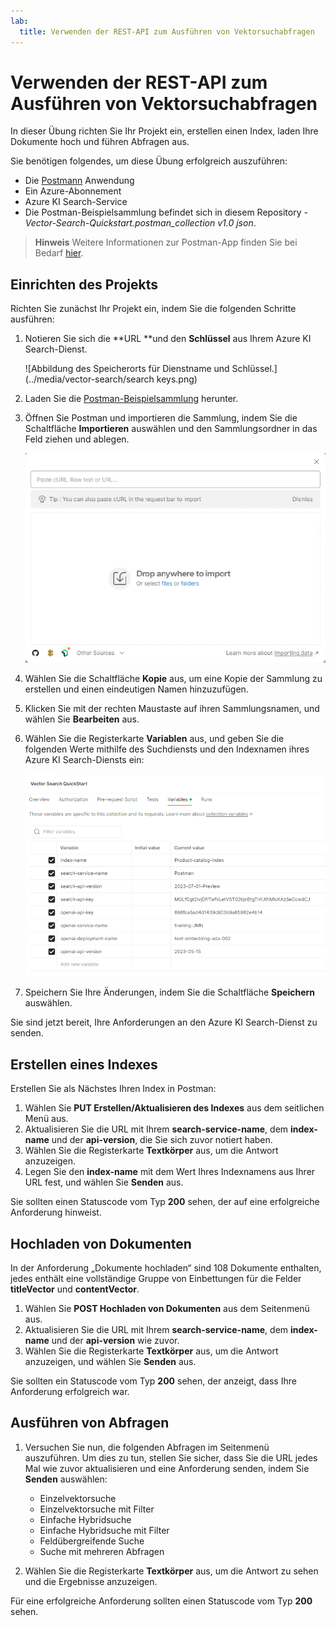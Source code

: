 ```yaml
---
lab:
  title: Verwenden der REST-API zum Ausführen von Vektorsuchabfragen
---
```


# Verwenden der REST-API zum Ausführen von Vektorsuchabfragen

In dieser Übung richten Sie Ihr Projekt ein, erstellen einen Index, laden Ihre Dokumente hoch und führen Abfragen aus.

Sie benötigen folgendes, um diese Übung erfolgreich auszuführen:

- Die [Postmann](https://www.postman.com/downloads/) Anwendung
- Ein Azure-Abonnement
- Azure KI Search-Service
- Die Postman-Beispielsammlung befindet sich in diesem Repository - *Vector-Search-Quickstart.postman_collection v1.0 json*.

> **Hinweis** Weitere Informationen zur Postman-App finden Sie bei Bedarf [hier](https://learn.microsoft.com/en-us/azure/search/search-get-started-rest).

## Einrichten des Projekts

Richten Sie zunächst Ihr Projekt ein, indem Sie die folgenden Schritte ausführen:

1. Notieren Sie sich die **URL **und den **Schlüssel** aus Ihrem Azure KI Search-Dienst.

    ![Abbildung des Speicherorts für Dienstname und Schlüssel.](../media/vector-search/search keys.png)

1. Laden Sie die [Postman-Beispielsammlung](https://github.com/MicrosoftLearning/mslearn-knowledge-mining/blob/main/Labfiles/10-vector-search/Vector%20Search.postman_collection%20v1.0.json) herunter.
1. Öffnen Sie Postman und importieren die Sammlung, indem Sie die Schaltfläche **Importieren** auswählen und den Sammlungsordner in das Feld ziehen und ablegen.

    ![Abbildung des Dialogfelds „Importieren“](../media/vector-search/import.png)

1. Wählen Sie die Schaltfläche **Kopie** aus, um eine Kopie der Sammlung zu erstellen und einen eindeutigen Namen hinzuzufügen.
1. Klicken Sie mit der rechten Maustaste auf ihren Sammlungsnamen, und wählen Sie **Bearbeiten** aus.
1. Wählen Sie die Registerkarte **Variablen** aus, und geben Sie die folgenden Werte mithilfe des Suchdiensts und den Indexnamen ihres Azure KI Search-Diensts ein:

    ![Diagramm zeigt ein Beispiel für Variableneinstellungen](../media/vector-search/variables.png)

1. Speichern Sie Ihre Änderungen, indem Sie die Schaltfläche **Speichern** auswählen.

Sie sind jetzt bereit, Ihre Anforderungen an den Azure KI Search-Dienst zu senden.

## Erstellen eines Indexes

Erstellen Sie als Nächstes Ihren Index in Postman:

1. Wählen Sie **PUT Erstellen/Aktualisieren des Indexes** aus dem seitlichen Menü aus.
1. Aktualisieren Sie die URL mit Ihrem **search-service-name**, dem **index-name** und der **api-version**, die Sie sich zuvor notiert haben.
1. Wählen Sie die Registerkarte **Textkörper** aus, um die Antwort anzuzeigen.
1. Legen Sie den **index-name** mit dem Wert Ihres Indexnamens aus Ihrer URL fest, und wählen Sie **Senden** aus.

Sie sollten einen Statuscode vom Typ **200** sehen, der auf eine erfolgreiche Anforderung hinweist.

## Hochladen von Dokumenten

In der Anforderung „Dokumente hochladen“ sind 108 Dokumente enthalten, jedes enthält eine vollständige Gruppe von Einbettungen für die Felder **titleVector** und **contentVector**.

1. Wählen Sie **POST Hochladen von Dokumenten** aus dem Seitenmenü aus.
1. Aktualisieren Sie die URL mit Ihrem **search-service-name**, dem **index-name** und der **api-version** wie zuvor.
1. Wählen Sie die Registerkarte **Textkörper** aus, um die Antwort anzuzeigen, und wählen Sie **Senden** aus.

Sie sollten ein Statuscode vom Typ **200** sehen, der anzeigt, dass Ihre Anforderung erfolgreich war.

## Ausführen von Abfragen

1. Versuchen Sie nun, die folgenden Abfragen im Seitenmenü auszuführen. Um dies zu tun, stellen Sie sicher, dass Sie die URL jedes Mal wie zuvor aktualisieren und eine Anforderung senden, indem Sie **Senden** auswählen:

    - Einzelvektorsuche
    - Einzelvektorsuche mit Filter
    - Einfache Hybridsuche
    - Einfache Hybridsuche mit Filter
    - Feldübergreifende Suche
    - Suche mit mehreren Abfragen

1. Wählen Sie die Registerkarte **Textkörper** aus, um die Antwort zu sehen und die Ergebnisse anzuzeigen.

Für eine erfolgreiche Anforderung sollten einen Statuscode vom Typ **200** sehen.
